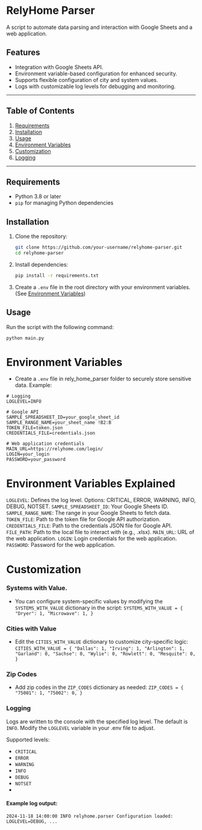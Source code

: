 # RelyHome Parser

A script to automate data parsing and interaction with Google Sheets and a web application.

## Features

- Integration with Google Sheets API.
- Environment variable-based configuration for enhanced security.
- Supports flexible configuration of city and system values.
- Logs with customizable log levels for debugging and monitoring.

---

## Table of Contents

1. [Requirements](#requirements)
2. [Installation](#installation)
3. [Usage](#usage)
4. [Environment Variables](#environment-variables)
5. [Customization](#customization)
6. [Logging](#logging)

---

## Requirements

- Python 3.8 or later
- `pip` for managing Python dependencies

## Installation

1. Clone the repository:
    ```bash
    git clone https://github.com/your-username/relyhome-parser.git
    cd relyhome-parser
    ```

2. Install dependencies:
    ```bash
    pip install -r requirements.txt
    ```

3. Create a `.env` file in the root directory with your environment variables. (See [Environment Variables](#environment-variables))

## Usage

Run the script with the following command:
```bash
python main.py
 ```

# Environment Variables
 - Create a `.env` file in rely_home_parser folder to securely store sensitive data. Example:
```
# Logging
LOGLEVEL=INFO

# Google API
SAMPLE_SPREADSHEET_ID=your_google_sheet_id
SAMPLE_RANGE_NAME=your_sheet_name !B2:B
TOKEN_FILE=token.json
CREDENTIALS_FILE=credentials.json

# Web application credentials
MAIN_URL=https://relyhome.com/login/
LOGIN=your_login
PASSWORD=your_password
```

# Environment Variables Explained
`LOGLEVEL`: Defines the log level. Options: CRITICAL, ERROR, WARNING, INFO, DEBUG, NOTSET.
`SAMPLE_SPREADSHEET_ID`: Your Google Sheets ID.
`SAMPLE_RANGE_NAME`: The range in your Google Sheets to fetch data.
`TOKEN_FILE`: Path to the token file for Google API authorization.
`CREDENTIALS_FILE`: Path to the credentials JSON file for Google API.
`FILE_PATH`: Path to the local file to interact with (e.g., .xlsx).
`MAIN_URL`: URL of the web application.
`LOGIN`: Login credentials for the web application.
`PASSWORD`: Password for the web application.

# Customization
### Systems with Value.
- You can configure system-specific values by modifying the `SYSTEMS_WITH_VALUE` dictionary in the script:
``SYSTEMS_WITH_VALUE = {
    "Dryer": 1,
    "Microwave": 1,
}``
### Cities with Value
- Edit the `CITIES_WITH_VALUE` dictionary to customize city-specific logic:
``CITIES_WITH_VALUE = {
    "Dallas": 1,
    "Irving": 1,
    "Arlington": 1,
    "Garland": 0,
    "Sachse": 0,
    "Wylie": 0,
    "Rowlett": 0,
    "Mesquite": 0,
}``
### Zip Codes
- Add zip codes in the `ZIP_CODES` dictionary as needed:
``ZIP_CODES = {
    "75001": 1,
    "75002": 0,
}``
### Logging
Logs are written to the console with the specified log level. The default is `INFO`. Modify the `LOGLEVEL` variable in your .env file to adjust.

Supported levels:

- ``CRITICAL``
- ``ERROR``
- ``WARNING``
- ``INFO``
- ``DEBUG``
- ``NOTSET``
- 
#### Example log output:
```2024-11-18 14:00:00 INFO relyhome.parser Configuration loaded: LOGLEVEL=DEBUG, ...```

